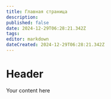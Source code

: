 ```yaml
---
title: Главная страница
description: 
published: false
date: 2024-12-29T06:28:21.342Z
tags: 
editor: markdown
dateCreated: 2024-12-29T06:28:21.342Z
---
```


# Header
Your content here